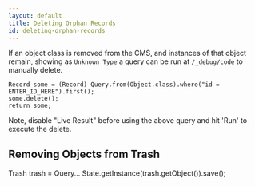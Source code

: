 ```yaml
---
layout: default
title: Deleting Orphan Records
id: deleting-orphan-records
---
```



If an object class is removed from the CMS, and instances of that object remain, showing as `Unknown Type` a query can be run at `/_debug/code` to manually delete.

    Record some = (Record) Query.from(Object.class).where("id = ENTER_ID_HERE").first();
    some.delete();
    return some;

Note, disable "Live Result" before using the above query and hit 'Run' to execute the delete.

## Removing Objects from Trash

Trash trash = Query...
State.getInstance(trash.getObject()).save();